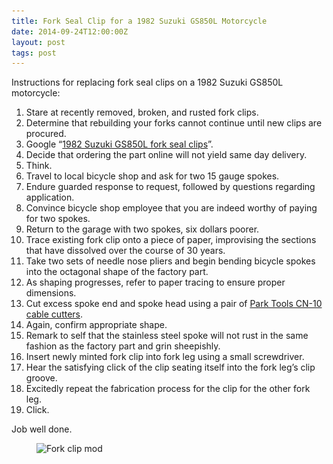 ```yaml
---
title: Fork Seal Clip for a 1982 Suzuki GS850L Motorcycle
date: 2014-09-24T12:00:00Z
layout: post
tags: post
---
```


Instructions for replacing fork seal clips on a 1982 Suzuki GS850L motorcycle:

1. Stare at recently removed, broken, and rusted fork clips.
1. Determine that rebuilding your forks cannot continue until new clips are procured.
1. Google &ldquo;[1982 Suzuki GS850L fork seal clips](https://www.google.com/#q=1982+Suzuki+GS850L+fork+seal+clips)&rdquo;.
1. Decide that ordering the part online will not yield same day delivery.
1. Think.
1. Travel to local bicycle shop and ask for two 15 gauge spokes.
1. Endure guarded response to request, followed by questions regarding application.
1. Convince bicycle shop employee that you are indeed worthy of paying for two spokes.
1. Return to the garage with two spokes, six dollars poorer.
1. Trace existing fork clip onto a piece of paper, improvising the sections that have dissolved over the course of 30 years.
1. Take two sets of needle nose pliers and begin bending bicycle spokes into the octagonal shape of the factory part.
1. As shaping progresses, refer to paper tracing to ensure proper dimensions.
1. Cut excess spoke end and spoke head using a pair of [Park Tools CN-10 cable cutters](http://www.parktool.com/product/professional-cable-and-housing-cutter-cn-10).
1. Again, confirm appropriate shape.
1. Remark to self that the stainless steel spoke will not rust in the same fashion as the factory part and grin sheepishly.
1. Insert newly minted fork clip into fork leg using a small screwdriver.
1. Hear the satisfying click of the clip seating itself into the fork leg&rsquo;s clip groove.
1. Excitedly repeat the fabrication process for the clip for the other fork leg.
1. Click.

Job well done.

<figure>
  <img src="/img/spoke-clip-540.jpg" sizes="100vw" loading="lazy" srcset="/img/spoke-clip-640.jpg 640w, /img/spoke-clip-1024.jpg 800w, /img/spoke-clip-1600.jpg 1024w" alt="Fork clip mod">
</figure>
